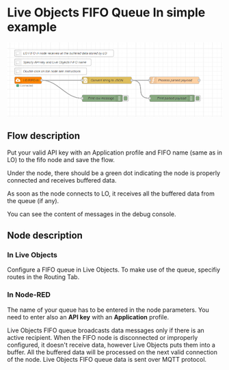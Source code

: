 # Live Objects FIFO Queue In simple example
![the flow view](https://github.com/DatavenueLiveObjects/Node-RED-FAQ-examples/blob/master/Flows/fifo_in_simple/img/img1.png?raw=true)
## Flow description

Put your valid API key with an Application profile and FIFO name (same as in LO) to the fifo node and save the flow.

Under the node, there should be a green dot indicating the node is properly connected and receives buffered data.

As soon as the node connects to LO, it receives all the buffered data from the queue (if any).

You can see the content of messages in the debug console.

## Node description
### In Live Objects
Configure a FIFO queue in Live Objects. To make use of the queue, specifiy routes in the Routing Tab. 
### In Node-RED
The name of your queue has to be entered in the node parameters. You need to enter also an **API key** with an **Application** profile.

Live Objects FIFO queue broadcasts data messages only if there is an active recipient. When the FIFO node is disconnected or improperly configured, it doesn't receive data, however Live Objects puts them into a buffer. All the buffered data will be processed on the next valid connection of the node. Live Objects FIFO queue data is sent over MQTT protocol.